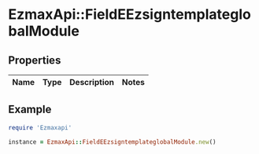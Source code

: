 # EzmaxApi::FieldEEzsigntemplateglobalModule

## Properties

| Name | Type | Description | Notes |
| ---- | ---- | ----------- | ----- |

## Example

```ruby
require 'Ezmaxapi'

instance = EzmaxApi::FieldEEzsigntemplateglobalModule.new()
```

